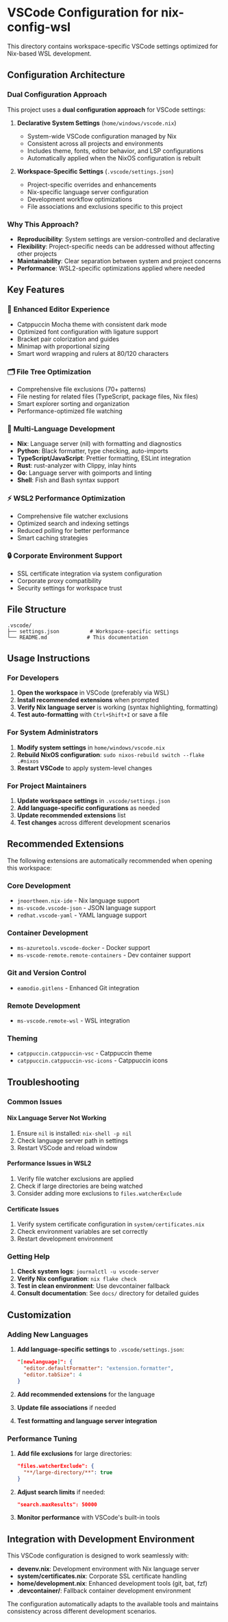 # VSCode Configuration for nix-config-wsl

This directory contains workspace-specific VSCode settings optimized for Nix-based WSL development.

## Configuration Architecture

### Dual Configuration Approach

This project uses a **dual configuration approach** for VSCode settings:

1. **Declarative System Settings** (`home/windows/vscode.nix`)
   - System-wide VSCode configuration managed by Nix
   - Consistent across all projects and environments
   - Includes theme, fonts, editor behavior, and LSP configurations
   - Automatically applied when the NixOS configuration is rebuilt

2. **Workspace-Specific Settings** (`.vscode/settings.json`)
   - Project-specific overrides and enhancements
   - Nix-specific language server configuration
   - Development workflow optimizations
   - File associations and exclusions specific to this project

### Why This Approach?

- **Reproducibility**: System settings are version-controlled and declarative
- **Flexibility**: Project-specific needs can be addressed without affecting other projects
- **Maintainability**: Clear separation between system and project concerns
- **Performance**: WSL2-specific optimizations applied where needed

## Key Features

### 🎨 **Enhanced Editor Experience**
- Catppuccin Mocha theme with consistent dark mode
- Optimized font configuration with ligature support
- Bracket pair colorization and guides
- Minimap with proportional sizing
- Smart word wrapping and rulers at 80/120 characters

### 🗂️ **File Tree Optimization**
- Comprehensive file exclusions (70+ patterns)
- File nesting for related files (TypeScript, package files, Nix files)
- Smart explorer sorting and organization
- Performance-optimized file watching

### 🔧 **Multi-Language Development**
- **Nix**: Language server (nil) with formatting and diagnostics
- **Python**: Black formatter, type checking, auto-imports
- **TypeScript/JavaScript**: Prettier formatting, ESLint integration
- **Rust**: rust-analyzer with Clippy, inlay hints
- **Go**: Language server with goimports and linting
- **Shell**: Fish and Bash syntax support

### ⚡ **WSL2 Performance Optimization**
- Comprehensive file watcher exclusions
- Optimized search and indexing settings
- Reduced polling for better performance
- Smart caching strategies

### 🔒 **Corporate Environment Support**
- SSL certificate integration via system configuration
- Corporate proxy compatibility
- Security settings for workspace trust

## File Structure

```
.vscode/
├── settings.json          # Workspace-specific settings
└── README.md             # This documentation
```

## Usage Instructions

### For Developers

1. **Open the workspace** in VSCode (preferably via WSL)
2. **Install recommended extensions** when prompted
3. **Verify Nix language server** is working (syntax highlighting, formatting)
4. **Test auto-formatting** with `Ctrl+Shift+I` or save a file

### For System Administrators

1. **Modify system settings** in `home/windows/vscode.nix`
2. **Rebuild NixOS configuration**: `sudo nixos-rebuild switch --flake .#nixos`
3. **Restart VSCode** to apply system-level changes

### For Project Maintainers

1. **Update workspace settings** in `.vscode/settings.json`
2. **Add language-specific configurations** as needed
3. **Update recommended extensions** list
4. **Test changes** across different development scenarios

## Recommended Extensions

The following extensions are automatically recommended when opening this workspace:

### Core Development
- `jnoortheen.nix-ide` - Nix language support
- `ms-vscode.vscode-json` - JSON language support
- `redhat.vscode-yaml` - YAML language support

### Container Development
- `ms-azuretools.vscode-docker` - Docker support
- `ms-vscode-remote.remote-containers` - Dev container support

### Git and Version Control
- `eamodio.gitlens` - Enhanced Git integration

### Remote Development
- `ms-vscode.remote-wsl` - WSL integration

### Theming
- `catppuccin.catppuccin-vsc` - Catppuccin theme
- `catppuccin.catppuccin-vsc-icons` - Catppuccin icons

## Troubleshooting

### Common Issues

#### Nix Language Server Not Working
1. Ensure `nil` is installed: `nix-shell -p nil`
2. Check language server path in settings
3. Restart VSCode and reload window

#### Performance Issues in WSL2
1. Verify file watcher exclusions are applied
2. Check if large directories are being watched
3. Consider adding more exclusions to `files.watcherExclude`

#### Certificate Issues
1. Verify system certificate configuration in `system/certificates.nix`
2. Check environment variables are set correctly
3. Restart development environment

### Getting Help

1. **Check system logs**: `journalctl -u vscode-server`
2. **Verify Nix configuration**: `nix flake check`
3. **Test in clean environment**: Use devcontainer fallback
4. **Consult documentation**: See `docs/` directory for detailed guides

## Customization

### Adding New Languages

1. **Add language-specific settings** to `.vscode/settings.json`:
   ```json
   "[newlanguage]": {
     "editor.defaultFormatter": "extension.formatter",
     "editor.tabSize": 4
   }
   ```

2. **Add recommended extensions** for the language
3. **Update file associations** if needed
4. **Test formatting and language server integration**

### Performance Tuning

1. **Add file exclusions** for large directories:
   ```json
   "files.watcherExclude": {
     "**/large-directory/**": true
   }
   ```

2. **Adjust search limits** if needed:
   ```json
   "search.maxResults": 50000
   ```

3. **Monitor performance** with VSCode's built-in tools

## Integration with Development Environment

This VSCode configuration is designed to work seamlessly with:

- **devenv.nix**: Development environment with Nix language server
- **system/certificates.nix**: Corporate SSL certificate handling
- **home/development.nix**: Enhanced development tools (git, bat, fzf)
- **.devcontainer/**: Fallback container development environment

The configuration automatically adapts to the available tools and maintains consistency across different development scenarios.
